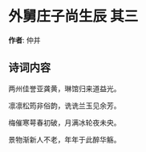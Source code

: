 # 外舅庄子尚生辰  其三

**作者**: 仲并

## 诗词内容

两州佳誉亚龚黄，琳馆归来道益光。

凛凛松筠非俗韵，诜诜兰玉见余芳。

梅催寒萼春初破，月满冰轮夜未央。

景物渐新人不老，年年于此醉华觞。

